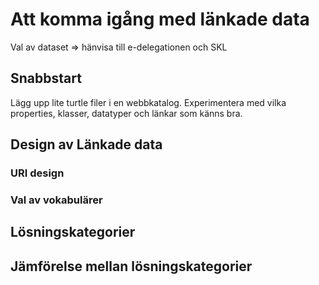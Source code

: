 # Att komma igång med länkade data

Val av dataset => hänvisa till e-delegationen och SKL

## Snabbstart

Lägg upp lite turtle filer i en webbkatalog.
Experimentera med vilka properties, klasser, datatyper och länkar som känns bra.


## Design av Länkade data

### URI design
### Val av vokabulärer

## Lösningskategorier

## Jämförelse mellan lösningskategorier